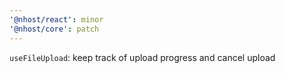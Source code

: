 ```yaml
---
'@nhost/react': minor
'@nhost/core': patch
---
```


`useFileUpload`: keep track of upload progress and cancel upload
